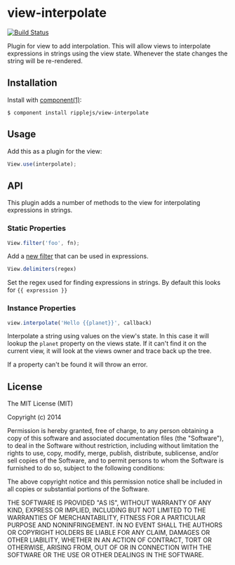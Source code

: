 
# view-interpolate

[![Build Status](https://travis-ci.org/ripplejs/view-interpolate.png?branch=master)](https://travis-ci.org/ripplejs/view-interpolate)

  Plugin for view to add interpolation. This will allow views to interpolate expressions in strings using the view state. Whenever the state changes the string will be re-rendered.

## Installation

  Install with [component(1)](http://component.io):

    $ component install ripplejs/view-interpolate

## Usage

Add this as a plugin for the view:

```js
View.use(interpolate);
```

## API

This plugin adds a number of methods to the view for interpolating expressions in strings.

### Static Properties

```js
View.filter('foo', fn);
```

Add a [new filter](https://github.com/ripplejs/interpolate#getting-started) that can be used in expressions.

```js
View.delimiters(regex)
```

Set the regex used for finding expressions in strings. By default this looks for `{{ expression }}`

### Instance Properties

```js
view.interpolate('Hello {{planet}}', callback)
```

Interpolate a string using values on the view's state. In this case it will lookup the `planet` property on the views state. If it can't find it on the current view, it will look at the views owner and trace back up the tree.

If a property can't be found it will throw an error.

## License

  The MIT License (MIT)

  Copyright (c) 2014 <copyright holders>

  Permission is hereby granted, free of charge, to any person obtaining a copy
  of this software and associated documentation files (the "Software"), to deal
  in the Software without restriction, including without limitation the rights
  to use, copy, modify, merge, publish, distribute, sublicense, and/or sell
  copies of the Software, and to permit persons to whom the Software is
  furnished to do so, subject to the following conditions:

  The above copyright notice and this permission notice shall be included in
  all copies or substantial portions of the Software.

  THE SOFTWARE IS PROVIDED "AS IS", WITHOUT WARRANTY OF ANY KIND, EXPRESS OR
  IMPLIED, INCLUDING BUT NOT LIMITED TO THE WARRANTIES OF MERCHANTABILITY,
  FITNESS FOR A PARTICULAR PURPOSE AND NONINFRINGEMENT. IN NO EVENT SHALL THE
  AUTHORS OR COPYRIGHT HOLDERS BE LIABLE FOR ANY CLAIM, DAMAGES OR OTHER
  LIABILITY, WHETHER IN AN ACTION OF CONTRACT, TORT OR OTHERWISE, ARISING FROM,
  OUT OF OR IN CONNECTION WITH THE SOFTWARE OR THE USE OR OTHER DEALINGS IN
  THE SOFTWARE.
